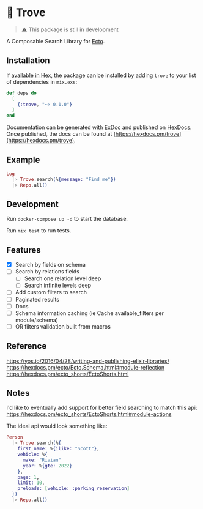 # 💎 Trove

> ⚠️ This package is still in development

A Composable Search Library for [Ecto](https://hexdocs.pm/ecto).

## Installation

If [available in Hex](https://hex.pm/docs/publish), the package can be installed
by adding `trove` to your list of dependencies in `mix.exs`:

```elixir
def deps do
  [
    {:trove, "~> 0.1.0"}
  ]
end
```

Documentation can be generated with [ExDoc](https://github.com/elixir-lang/ex_doc)
and published on [HexDocs](https://hexdocs.pm). Once published, the docs can
be found at [https://hexdocs.pm/trove](https://hexdocs.pm/trove).

## Example

```elixir
Log
  |> Trove.search(%{message: "Find me"})
  |> Repo.all()
```

## Development

Run `docker-compose up -d` to start the database.

Run `mix test` to run tests.

## Features

- [x] Search by fields on schema
- [ ] Search by relations fields
  - [ ] Search one relation level deep
  - [ ] Search infinite levels deep
- [ ] Add custom filters to search
- [ ] Paginated results
- [ ] Docs
- [ ] Schema information caching (ie Cache available_filters per module/schema)
- [ ] OR filters validation built from macros

## Reference

https://yos.io/2016/04/28/writing-and-publishing-elixir-libraries/  
https://hexdocs.pm/ecto/Ecto.Schema.html#module-reflection  
https://hexdocs.pm/ecto_shorts/EctoShorts.html

## Notes

I'd like to eventually add support for better field searching to match this api:
https://hexdocs.pm/ecto_shorts/EctoShorts.html#module-actions

The ideal api would look something like:

```elixir
Person
  |> Trove.search(%{
    first_name: %{ilike: "Scott"},
    vehicle: %{
      make: "Rivian"
      year: %{gte: 2022}
    },
    page: 1,
    limit: 10,
    preloads: [vehicle: :parking_reservation]
  })
  |> Repo.all()
```
